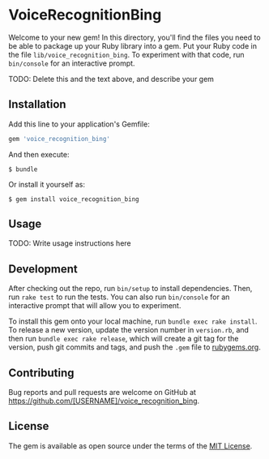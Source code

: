 # VoiceRecognitionBing

Welcome to your new gem! In this directory, you'll find the files you need to be able to package up your Ruby library into a gem. Put your Ruby code in the file `lib/voice_recognition_bing`. To experiment with that code, run `bin/console` for an interactive prompt.

TODO: Delete this and the text above, and describe your gem

## Installation

Add this line to your application's Gemfile:

```ruby
gem 'voice_recognition_bing'
```

And then execute:

    $ bundle

Or install it yourself as:

    $ gem install voice_recognition_bing

## Usage

TODO: Write usage instructions here

## Development

After checking out the repo, run `bin/setup` to install dependencies. Then, run `rake test` to run the tests. You can also run `bin/console` for an interactive prompt that will allow you to experiment.

To install this gem onto your local machine, run `bundle exec rake install`. To release a new version, update the version number in `version.rb`, and then run `bundle exec rake release`, which will create a git tag for the version, push git commits and tags, and push the `.gem` file to [rubygems.org](https://rubygems.org).

## Contributing

Bug reports and pull requests are welcome on GitHub at https://github.com/[USERNAME]/voice_recognition_bing.


## License

The gem is available as open source under the terms of the [MIT License](http://opensource.org/licenses/MIT).

